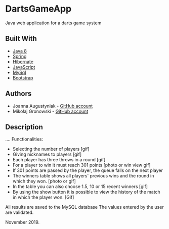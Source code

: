 # DartsGameApp

Java web application for a darts game system

## Built With

* [Java 8](http://www.oracle.com/technetwork/java/javase/downloads/jdk8-downloads-2133151.html)
* [Spring](https://spring.io/)
* [Hibernate](https://hibernate.org/)
* [JavaScript](https://www.javascript.com/)
* [MySql](https://www.mysql.com/)
* [Bootstrap](https://getbootstrap.com/)

## Authors
* Joanna Augustyniak  - [GitHub account](https://github.com/JAugustyniak)
* Mikołaj Gronowski - [GitHub account](https://github.com/MGroniu)

## Description
....
Functionalities:

* Selecting the number of players [gif]
* Giving nicknames to players [gif]
* Each player has three throws in a round [gif]
* For a player to win it must reach 301 points [photo or win view gif]
* If 301 points are passed by the player, the queue falls on the next player
* The winners table shows all players' previous wins and the round in which they won. [photo or gif]
* In the table you can also choose 1.5, 10 or 15 recent winners [gif]
* By using the show button it is possible to view the history of the match in which the player won. [Gif]

All results are saved to the MySQL database
The values entered by the user are validated.

November 2019.
